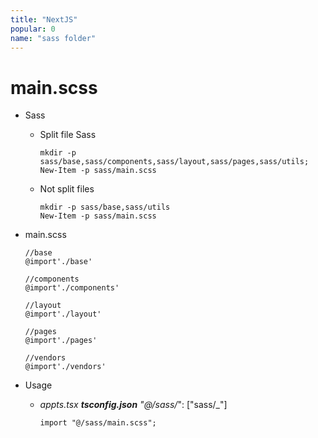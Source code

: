 ```yaml
---
title: "NextJS"
popular: 0
name: "sass folder"
---
```


# main.scss

- Sass

  - Split file Sass

    ```
    mkdir -p sass/base,sass/components,sass/layout,sass/pages,sass/utils;
    New-Item -p sass/main.scss
    ```

  - Not split files

    ```
    mkdir -p sass/base,sass/utils
    New-Item -p sass/main.scss
    ```

- main.scss

  ```
  //base
  @import'./base'

  //components
  @import'./components'

  //layout
  @import'./layout'

  //pages
  @import'./pages'

  //vendors
  @import'./vendors'

  ```

- Usage

  - _appts.tsx **tsconfig.json** "@/sass/_": \["sass/\_"]

    ```
    import "@/sass/main.scss";
    ```

